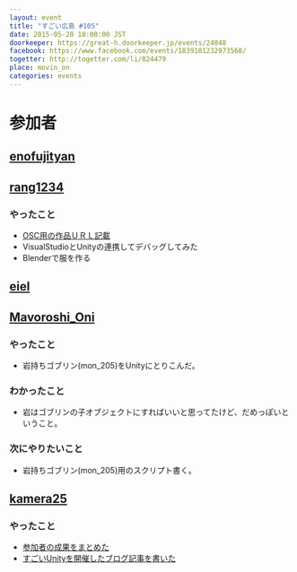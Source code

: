 ```yaml
---
layout: event
title: "すごい広島 #105"
date: 2015-05-20 18:00:00 JST
doorkeeper: https://great-h.doorkeeper.jp/events/24848
facebook: https://www.facebook.com/events/1839181232973568/
togetter: http://togetter.com/li/824479
place: movin_on
categories: events
---
```


# 参加者


## [enofujityan](http://twitter.com/enofujityan)


## [rang1234](http://twitter.com/rang1234)


### やったこと

* [OSC用の作品ＵＲＬ記載](http://unityroom.com/games/play/383)
* VisualStudioとUnityの連携してデバッグしてみた
* Blenderで服を作る


## [eiel](https://github.com/eiel)


## [Mavoroshi_Oni](http://twitter.com/Mavoroshi_Oni)

### やったこと

* 岩持ちゴブリン(mon_205)をUnityにとりこんだ。

### わかったこと

* 岩はゴブリンの子オブジェクトにすればいいと思ってたけど、だめっぽいということ。

### 次にやりたいこと

* 岩持ちゴブリン(mon_205)用のスクリプト書く。

## [kamera25](https://github.com/kamera25)

### やったこと

* [参加者の成果をまとめた](http://hiroshima-unity.jimdo.com/%E5%8F%82%E5%8A%A0%E8%80%85%E3%81%AE%E6%88%90%E6%9E%9C/)
* [すごいUnityを開催したブログ記事を書いた](http://hiroshima-unity.jimdo.com/2015/05/20/%E3%81%99%E3%81%94%E3%81%84%E5%BA%83%E5%B3%B6-105-with-%E3%81%99%E3%81%94%E3%81%84unity-%E3%82%92%E9%96%8B%E5%82%AC%E3%81%97%E3%81%BE%E3%81%97%E3%81%9F/)
